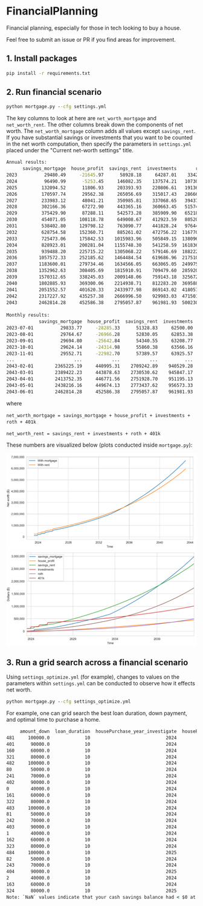 # FinancialPlanning
Financial planning, especially for those in tech looking to buy a house.

Feel free to submit an issue or PR if you find areas for improvement.

## 1. Install packages
```cmd
pip install -r requirements.txt
```

## 2. Run financial scenario
```cmd
python mortgage.py --cfg settings.yml
```

The key columns to look at here are `net_worth_mortgage` and `net_worth_rent`. The other columns break down the components of net worth. The `net_worth_mortgage` column adds all values except `savings_rent`. If you have substantial savings or investments that you want to be counted in the net worth computation, then specify the parameters in `settings.yml` placed under the "Current net-worth settings" title.

```cmd
Annual results:
      savings_mortgage  house_profit  savings_rent  investments       roth        401k  net_worth_mortgage  net_worth_rent
2023          29480.49     -21645.97      58928.18     64287.01    3342.92    11571.66            87036.12       138129.78
2024          96490.99      -5253.45     146082.35    137574.21   10730.79    37145.04           276687.58       331532.39
2025         132094.52      11806.93     203393.93    220806.61   19136.57    66241.98           450086.61       509579.09
2026         170597.74      29562.38     265056.69    315017.43   28666.59    99230.49           643074.63       707971.20
2027         233983.12      48041.21     350985.81    337068.65   39437.03   136512.80           795042.81       864004.29
2028         302166.36      67272.90     443365.16    360663.45   51574.87   178528.41           960206.00      1034131.90
2029         375429.90      87288.11     542573.28    385909.90   65218.77   225757.29          1139603.97      1219459.24
2030         454071.05     108118.78     649008.67    412923.59   80520.10   278723.42          1334356.94      1421175.78
2031         538402.80     129798.12     763090.77    441828.24   97644.04   337998.60          1545671.81      1640561.65
2032         628754.58     152360.71     885261.02    472756.22  116770.79   404206.57          1774848.86      1878994.59
2033         725473.06     175842.53    1015983.96    505849.15  138096.82   478027.45          2023289.01      2137957.37
2034         828923.01     200281.04    1155748.30    541258.59  161836.32   560202.64          2292501.61      2419045.86
2035         939488.20     225715.22    1305068.22    579146.69  188222.68   651540.03          2584112.82      2723977.62
2036        1057572.33     252185.62    1464484.54    619686.96  217510.12   752919.66          2899874.69      3054601.29
2037        1183600.01     279734.46    1634566.05    663065.05  249975.52   865299.89          3241674.93      3412906.52
2038        1352962.63     308405.69    1815910.91    709479.60  285920.28   989724.05          3646492.25      3801034.84
2039        1570312.65     338245.03    2009148.06    759143.18  325672.42  1127327.62          4120700.89      4221291.27
2040        1802885.93     369300.06    2214938.71    812283.20  369588.86  1279346.04          4633404.08      4676156.80
2041        2051552.57     401620.33    2433977.98    869143.02  418057.79  1447123.13          5187496.85      5168301.93
2042        2317227.92     435257.38    2666996.50    929983.03  471501.40  1632120.22          5786089.96      5700601.15
2043        2462814.28     452586.38    2795057.87    961981.93  500230.60  1731567.47          6109180.66      5988837.88

Monthly results:
            savings_mortgage  house_profit  savings_rent  investments       roth        401k  net_worth_mortgage  net_worth_rent
2023-07-01          29833.77     -28285.33      51328.83     62500.00     541.67     1875.00            66465.11       116245.50
2023-08-01          29764.67     -26966.28      52830.05     62853.38    1089.46     3771.20            70512.43       120544.10
2023-09-01          29694.80     -25642.84      54340.55     63208.77    1643.43     5688.79            74592.94       124881.54
2023-10-01          29624.14     -24314.98      55860.38     63566.16    2203.63     7627.94            78706.89       129258.10
2023-11-01          29552.71     -22982.70      57389.57     63925.57    2770.11     9588.84            82854.53       133674.08
...                      ...           ...           ...          ...        ...         ...                 ...             ...
2043-02-01        2365225.19     440995.31    2709242.89    940529.28  480923.97  1664736.83          5892410.59      5795432.98
2043-03-01        2389422.23     443878.63    2730530.62    945847.17  485692.52  1681243.35          5946083.90      5843313.67
2043-04-01        2413752.35     446771.56    2751928.70    951195.13  490499.62  1697883.31          6000101.96      5891506.76
2043-05-01        2438216.16     449674.13    2773437.62    956573.33  495345.55  1714657.69          6054466.85      5940014.18
2043-06-01        2462814.28     452586.38    2795057.87    961981.93  500230.60  1731567.47          6109180.66      5988837.88
```

where 

`net_worth_mortgage = savings_mortgage + house_profit + investments + roth + 401k`

`net_worth_rent = savings_rent + investments + roth + 401k`

These numbers are visualized below (plots conducted inside `mortgage.py`):

<img src="imgs/net_worth_plot.png" alt="Net worth plot" title="Net worth plot">
<img src="imgs/net_worth_components_plot.png" alt="Net components worth plot" title="Net components worth plot">



## 3. Run a grid search across a financial scenario

Using `settings_optimize.yml` (for example), changes to values on the parameters within `settings.yml` can be conducted to observe how it effects net worth.

```cmd
python mortgage.py --cfg settings_optimize.yml
```

For example, one can grid search the best loan duration, down payment, and optimal time to purchase a home.

```cmd
     amount_down  loan_duration  housePurchase_year_investigate  housePurchase_month_investigate  net_worth_mortgage  net_worth_rent
481     100000.0             10                            2024                                6          6232012.82      5988837.88
401      90000.0             10                            2024                                6          6224094.56      5988837.88
160      60000.0             10                            2024                                3          6217506.31      5988837.88
321      80000.0             10                            2024                                6          6216176.04      5988837.88
482     100000.0             10                            2024                                9          6211392.17      5988837.88
80       50000.0             10                            2024                                3          6208014.39      5988837.88
241      70000.0             10                            2024                                6          6206292.21      5988837.88
402      90000.0             10                            2024                                9          6203473.92      5988837.88
0        40000.0             10                            2024                                3          6198523.48      5988837.88
161      60000.0             10                            2024                                6          6196801.44      5988837.88
322      80000.0             10                            2024                                9          6195555.40      5988837.88
483     100000.0             10                            2024                               12          6190854.92      5988837.88
81       50000.0             10                            2024                                6          6187309.52      5988837.88
242      70000.0             10                            2024                                9          6185671.56      5988837.88
403      90000.0             10                            2024                               12          6182936.67      5988837.88
1        40000.0             10                            2024                                6          6177818.61      5988837.88
162      60000.0             10                            2024                                9          6176180.80      5988837.88
323      80000.0             10                            2024                               12          6175018.15      5988837.88
484     100000.0             10                            2025                                3          6170400.24      5988837.88
82       50000.0             10                            2024                                9          6166688.88      5988837.88
243      70000.0             10                            2024                               12          6165134.31      5988837.88
404      90000.0             10                            2025                                3          6162481.98      5988837.88
2        40000.0             10                            2024                                9          6157197.97      5988837.88
163      60000.0             10                            2024                               12          6155643.55      5988837.88
324      80000.0             10                            2025                                3          6154563.46      5988837.88
Note: `NaN` values indicate that your cash savings balance had < $0 at some point in time.
```
